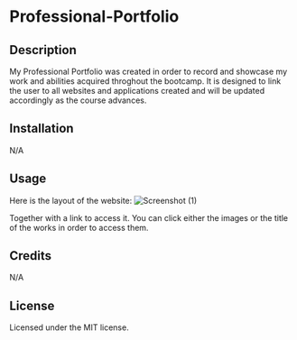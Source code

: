 # Professional-Portfolio

## Description

My Professional Portfolio was created in order to record and showcase my work and abilities acquired throghout the bootcamp. It is designed to link the user to all websites and applications created and will be updated accordingly as the course advances.

## Installation

N/A

## Usage

Here is the layout of the website:
![Screenshot (1)](https://user-images.githubusercontent.com/127148387/229373831-2d1c5388-76da-4ae1-b4d6-ec7e4a857d1b.png)

Together with a link to access it. You can click either the images or the title of the works in order to access them.
## Credits

N/A

## License

Licensed under the MIT license.
